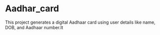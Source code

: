 # Aadhar_card
This project generates a digital Aadhaar card using user details like name, DOB, and Aadhaar number.It 
